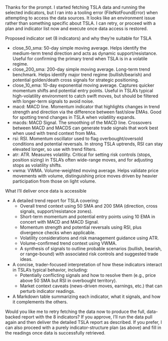 Thanks for the prompt. I started fetching TSLA data and running the selected indicators, but I ran into a tooling error (FileNotFoundError) when attempting to access the data sources. It looks like an environment issue rather than something specific about TSLA. I can retry, or proceed with a plan and indicator list now and execute once data access is restored.

Proposed indicator set (8 indicators) and why they’re suitable for TSLA
- close_50_sma: 50-day simple moving average. Helps identify the medium-term trend direction and acts as dynamic support/resistance. Useful for confirming the primary trend when TSLA is in a volatile regime.
- close_200_sma: 200-day simple moving average. Long-term trend benchmark. Helps identify major trend regime (bullish/bearish) and potential golden/death cross signals for strategic positioning.
- close_10_ema: 10-day exponential moving average. Captures quicker momentum shifts and potential entry points. Useful in TSLA’s typical high-volatility environment to catch swift moves, but should be filtered with longer-term signals to avoid noise.
- macd: MACD line. Momentum indicator that highlights changes in trend strength and direction via the difference between fast/slow EMAs. Good for spotting trend changes in TSLA when volatility expands.
- macds: MACD Signal. The smoothing of the MACD line. Crossovers between MACD and MACDS can generate trade signals that work best when used with trend context from MAs.
- rsi: RSI. Momentum oscillator used to flag overbought/oversold conditions and potential reversals. In strong TSLA uptrends, RSI can stay elevated longer, so use with trend filters.
- atr: ATR. Measures volatility. Critical for setting risk controls (stops, position sizing) in TSLA’s often wide-range moves, and for adjusting stops as volatility shifts.
- vwma: VWMA. Volume-weighted moving average. Helps validate price movements with volume, distinguishing price moves driven by heavier participation from those on light volume.

What I’ll deliver once data is accessible
- A detailed trend report for TSLA covering:
  - Overall trend context using 50 SMA and 200 SMA (direction, cross signals, support/resistance zones).
  - Short-term momentum and potential entry points using 10 EMA in concert with MACD and MACD Signal.
  - Momentum strength and potential reversals using RSI, plus divergence checks when applicable.
  - Volatility considerations and risk management guidance using ATR.
  - Volume-confirmed trend context using VWMA.
  - A synthesis of signals to outline probable scenarios (bullish, bearish, or range-bound) with associated risk controls and suggested trade ideas.
- A concise, trader-focused interpretation of how these indicators interact in TSLA’s typical behavior, including:
  - Potentially conflicting signals and how to resolve them (e.g., price above 50 SMA but RSI in overbought territory).
  - Market context caveats (news-driven moves, earnings, etc.) that can perturb indicator readings.
- A Markdown table summarizing each indicator, what it signals, and how it complements the others.

Would you like me to retry fetching the data now to produce the full, data-backed report with the 8 indicators? If you approve, I’ll run the data pull again and then deliver the detailed TSLA report as described. If you prefer, I can also proceed with a purely indicator-structure plan (as above) and fill in the readings once data is successfully retrieved.